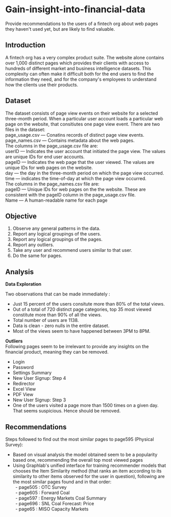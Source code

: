 # Gain-insight-into-financial-data
Provide recommendations to the users of a fintech org about web pages they haven't used yet, but are likely to find valuable.

## Introduction  

A fintech org has a very complex product suite. The website alone contains over 1,000 distinct pages which
provides their clients with access to hundreds of different market and business intelligence datasets. This
complexity can often make it difficult both for the end users to find the information they need, and for the
company's employees to understand how the clients use their products.  

## Dataset

The dataset consists of page view events on their website for a selected three-month period. When a particular
user account loads a particular web page on the website, that consitiutes one page view event.
There are two files in the dataset:  
page_usage.csv — Conatins records of distinct page view events.  
page_names.csv — Contains metadata about the web pages.  
The columns in the page_usage.csv file are:  
userID — Indicates the user account that initiated the page view. The values are unique IDs for end
user accounts.  
pageID — Indicates the web page that the user viewed. The values are unique IDs for web pages on
the website.  
day — the day in the three-month period on which the page view occurred.  
time — indicates the time-of-day at which the page view occurred.  
The columns in the page_names.csv file are:  
pageID — Unique IDs for web pages on the the website. These are consistent with the pageID
column in the page_usage.csv file.  
Name — A human-readable name for each page  

## Objective  

1. Observe any general patterns in the data.  
2. Report any logical groupings of the users.  
3. Report any logical groupings of the pages.  
4. Report any outliers.  
5. Take any user and recommend users similar to that user.  
6. Do the same for pages.  

## Analysis  

**Data Exploration**  

Two observations that can be made immediately :  
* Just 15 percent of the users consitute more than 80% of the total views.  
* Out of a total of 720 distinct page categories, top 35 most viewed constitute more than 90% of all the views.  
* Total number of users are 1138.
* Data is clean - zero nulls in the entire dataset.  
* Most of the views seem to have happened between 3PM to 8PM.  

**Outliers**  
Following pages seem to be irrelevant to provide any insights on the financial product, meaning they can be removed.  
* Login  
* Password  
* Settings Summary  
* New User Signup: Step 4  
* Redirector  
* Excel View  
* PDF View  
* New User Signup: Step 3  
* One of the users visited a page more than 1500 times on a given day. That seems suspicious. Hence should be removed.  

## Recommendations  
Steps followed to find out the most similar pages to page595 (Physical Survey):  
* Based on visual analysis the model obtained seem to be a popularity based one, recommending the overall top most viewed pages  
* Using Graphlab's unified interface for training recommender models that chooses the Item Similarity method (that ranks an item according to its similarity to other items observed for the user in question), following are the most similar pages found  and in that order:  
&nbsp; - page505 : OTC Survey  
&nbsp; - page605 : Forward Coal  
&nbsp; - page597 : Energy Markets Coal Summary  
&nbsp; - page696 : SNL Coal Forecast: Price  
&nbsp; - page65 : MISO Capacity Markets  
